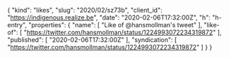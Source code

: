 {
  "kind": "likes",
  "slug": "2020/02/sz73b",
  "client_id": "https://indigenous.realize.be",
  "date": "2020-02-06T17:32:00Z",
  "h": "h-entry",
  "properties": {
    "name": [
      "Like of @hansmollman's tweet"
    ],
    "like-of": [
      "https://twitter.com/hansmollman/status/1224993072234319872"
    ],
    "published": [
      "2020-02-06T17:32:00Z"
    ],
    "syndication": [
      "https://twitter.com/hansmollman/status/1224993072234319872"
    ]
  }
}
